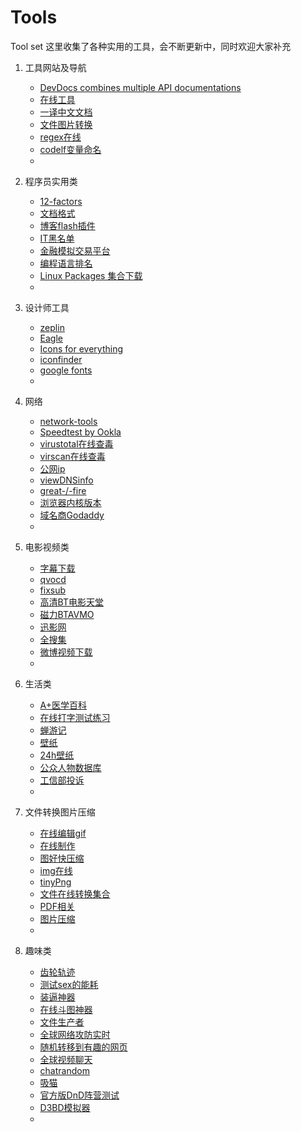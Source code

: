 # Tools
Tool set
这里收集了各种实用的工具，会不断更新中，同时欢迎大家补充

1.  工具网站及导航
    * [DevDocs combines multiple API documentations](https://devdocs.io/)
    * [在线工具](http://tool.lu/)
    * [一译中文文档](http://python.usyiyi.cn/)
    * [文件图片转换](https://convertio.co/)
    * [regex在线](https://regex101.com/)
    * [codelf变量命名](https://unbug.github.io/codelf/)
    * [](https://github.com/HGladiator/MyCodes/wiki/%E5%B7%A5%E5%85%B7%E7%BD%91%E7%AB%99%E9%9B%86%E5%90%88)

2.  程序员实用类
    * [12-factors](https://12factor.net/zh_cn/)
    * [文档格式](http://open.leancloud.cn/)
    * [博客flash插件](http://abowman.com/)
    * [IT黑名单](http://www.itblacklist.cn/)
    * [金融模拟交易平台](https://www.ricequant.com/)
    * [编程语言排名](https://www.tiobe.com/tiobe-index/)
    * [Linux Packages 集合下载](https://pkgs.org/)
    * [](https://github.com/HGladiator/MyCodes/wiki/%E5%B7%A5%E5%85%B7%E7%BD%91%E7%AB%99%E9%9B%86%E5%90%88)

3.  设计师工具
    * [zeplin](https://zeplin.io/)
    * [Eagle](https://cn.eagle.cool/)
    * [Icons for everything](https://thenounproject.com/)
    * [iconfinder](https://www.iconfinder.com/)
    * [google fonts](https://fonts.google.com/)
    * [](https://github.com/HGladiator/MyCodes/wiki/%E5%B7%A5%E5%85%B7%E7%BD%91%E7%AB%99%E9%9B%86%E5%90%88)

4.  网络
    * [network-tools](http://network-tools.com/)
    * [Speedtest by Ookla](http://www.speedtest.net/)
    * [virustotal在线查毒](https://www.virustotal.com/)
    * [virscan在线查毒](http://www.virscan.org/)
    * [公网ip](http://whatmyip.co/)
    * [viewDNSinfo](http://viewdns.info/)
    * [great-/-fire](https://zh.greatfire.org/)
    * [浏览器内核版本](https://liulanmi.com/labs/core.html)
    * [域名商Godaddy](http://www.godaddy.com/ "Godaddy")
    * [](https://github.com/HGladiator/MyCodes/wiki/%E5%B7%A5%E5%85%B7%E7%BD%91%E7%AB%99%E9%9B%86%E5%90%88)

5.  电影视频类
    * [字幕下载](http://subhd.com/)
    * [qvocd](http://www.qvocd.org/)
    * [fixsub](http://www.fixsub.com/)
    * [高清BT电影天堂](http://www.btbtdy.com/)
    * [磁力BTAVMO](http://www.btavmo.net/)
    * [迅影网](http://www.saaee.com/)
    * [全搜集](http://www.quansouji.com/)
    * [微博视频下载](http://www.weibovideo.com/)
    * [](https://github.com/HGladiator/MyCodes/wiki/%E5%B7%A5%E5%85%B7%E7%BD%91%E7%AB%99%E9%9B%86%E5%90%88)

6.  生活类
    * [A+医学百科](http://www.a-hospital.com/)
    * [在线打字测试练习](https://10fastfingers.com/typing-test/simplified-chinese)
    * [蝉游记](http://chanyouji.com/)
    * [壁纸](https://alpha.wallhaven.cc/)
    * [24h壁纸](http://louie.co.nz/25th_hour/)
    * [公众人物数据库](https://www.peoplefinders.com/)
    * [工信部投诉](http://www.chinatcc.gov.cn:8080/cms/shensus/)
    * [](https://github.com/HGladiator/MyCodes/wiki/%E5%B7%A5%E5%85%B7%E7%BD%91%E7%AB%99%E9%9B%86%E5%90%88)

7.  文件转换图片压缩
    * [在线编辑gif](http://www.gifntext.com/)
    * [在线制作](https://ezgif.com/)
    * [图好快压缩](http://www.tuhaokuai.com/image)
    * [img在线](http://www.iloveimg.com/zh_cn)
    * [tinyPng](https://tinypng.com/)
    * [文件在线转换集合](http://cn.office-converter.com/)
    * [PDF相关](https://smallpdf.com/cn)
    * [图片压缩](http://optimizilla.com/zh/)
    * [](https://github.com/HGladiator/MyCodes/wiki/%E5%B7%A5%E5%85%B7%E7%BD%91%E7%AB%99%E9%9B%86%E5%90%88)

8.  趣味类
    * [齿轮轨迹](http://nathanfriend.io/inspirograph/)
    * [测试sex的能耗](http://bang.fit/#/game/players/1)
    * [装逼神器](http://deepba.com/)
    * [在线斗图神器](http://www.jiqie.com/d/index.html)
    * [文件生产者](http://www.xnet.se/fd/)
    * [全球网络攻防实时](http://map.norsecorp.com/#/)
    * [随机转移到有趣的网页](http://www.theuselessweb.com/)
    * [全球视频聊天](http://chatroulette.com/)
    * [chatrandom](https://zh.chatrandom.com/)
    * [吸猫](https://purrli.com/)
    * [官方版DnD阵营测试](https://unnamed42.github.io/2016-06-30-%E5%AE%98%E6%96%B9%E7%89%88DnD%E9%98%B5%E8%90%A5%E6%B5%8B%E8%AF%95.html?from=groupmessage&isappinstalled=0)
    * [D3BD模拟器](https://www.d3planner.com/)
    * [](https://github.com/HGladiator/MyCodes/wiki/%E5%B7%A5%E5%85%B7%E7%BD%91%E7%AB%99%E9%9B%86%E5%90%88)

